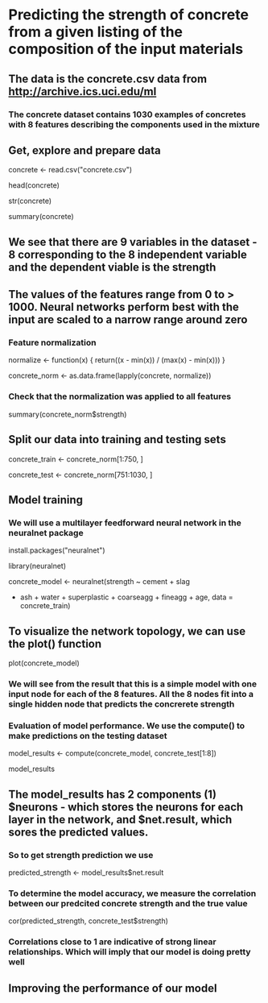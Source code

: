 # Predicting the strength of concrete from a given listing of the composition of the input materials

## The data is the concrete.csv data from http://archive.ics.uci.edu/ml

### The concrete dataset contains 1030 examples of concretes with 8 features describing the components used in the mixture

## Get, explore and prepare data

concrete <- read.csv("concrete.csv")

head(concrete)

str(concrete)

summary(concrete)

## We see that there are 9 variables in the dataset - 8 corresponding to the 8 independent variable and the dependent viable is the strength

## The values of the features range from 0 to > 1000. Neural networks perform best with the input are scaled to a narrow range around zero

### Feature normalization

normalize <- function(x) {
return((x - min(x)) / (max(x) - min(x)))
}

concrete_norm <- as.data.frame(lapply(concrete, normalize))

### Check that the normalization was applied to all features

summary(concrete_norm$strength)

## Split our data into training and testing sets

concrete_train <- concrete_norm[1:750, ]

concrete_test <- concrete_norm[751:1030, ]

## Model training
### We will use a multilayer feedforward neural network in the neuralnet package

install.packages("neuralnet")

library(neuralnet)

concrete_model <- neuralnet(strength ~ cement + slag
+ ash + water + superplastic + coarseagg + fineagg + age,
data = concrete_train)

## To visualize the network topology, we can use the plot() function

plot(concrete_model)

### We will see from the result that this is a simple model with one input node for each of the 8 features. All the 8 nodes fit into a single hidden node that predicts the concrerete strength

### Evaluation of model performance. We use the compute() to make predictions on the testing dataset

model_results <- compute(concrete_model, concrete_test[1:8])

model_results  

## The model_results has 2 components (1) $neurons - which stores the neurons for each layer in the network, and $net.result, which sores the predicted values.
### So to get strength prediction we use

predicted_strength <- model_results$net.result

### To determine the model accuracy, we measure the correlation between our predcited concrete strength and the true value

cor(predicted_strength, concrete_test$strength)

### Correlations close to 1 are indicative of strong linear relationships. Which will imply that our model is doing pretty well

## Improving the performance of our model

### 












